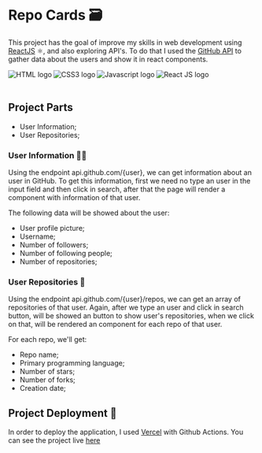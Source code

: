 # Repo Cards 🗃️
This project has the goal of improve my skills in web development using [ReactJS](https://reactjs.org/) ⚛️, and also exploring API's. To do that I used the [GitHub API](https://docs.github.com/en/rest/guides/getting-started-with-the-rest-api) to gather data about the users and show it in react components.<br>

<img align="left" alt="HTML logo" src="https://img.icons8.com/color/48/000000/html-5--v1.png"/>
<img align="left" alt="CSS3 logo" src="https://img.icons8.com/color/48/000000/css3.png"/>
<img align="left" alt="Javascript logo" src="https://img.icons8.com/color/48/000000/javascript--v2.png" />
<img align="left" alt="React JS logo" src="https://img.icons8.com/office/48/000000/react.png" />
<br>
<br>

## Project Parts
- User Information;
- User Repositories;

### User Information 👩‍💻
Using the endpoint api.github.com/{user}, we can get information about an user in GitHub. To get this information, first we need no type an user in the input field and then click in search, after that the page will render a component with information of that user.

The following data will be showed about the user:
- User profile picture;
- Username;
- Number of followers;
- Number of following people;
- Number of repositories;

### User Repositories 🎴
Using the endpoint api.github.com/{user}/repos, we can get an array of repositories of that user. Again, after we type an user and click in search button, will be showed an button to show user's repositories, when we click on that, will be rendered an component for each repo of that user.

For each repo, we'll get:
- Repo name;
- Primary programming language;
- Number of stars;
- Number of forks;
- Creation date;

## Project Deployment 🚀
In order to deploy the application, I used [Vercel](https://vercel.com/) with Github Actions. You can see the project live [here](https://repo-cards.vercel.app/)
